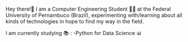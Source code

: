 Hey there!👋
I am a Computer Engineering Student 👨‍💻 at the Federal University of Pernambuco (Brazil),
experimenting with/learning about all kinds of technologies in hope to find my way in the field.

I am currently studying 📚 :
-Python for Data Science 📊

